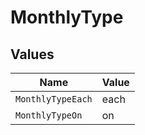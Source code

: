 # MonthlyType


## Values

| Name              | Value             |
| ----------------- | ----------------- |
| `MonthlyTypeEach` | each              |
| `MonthlyTypeOn`   | on                |